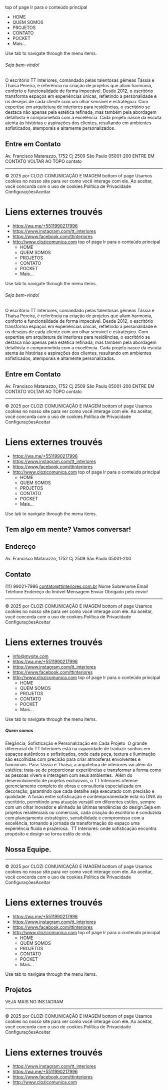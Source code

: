 top of page
Ir para o conteúdo principal
  * HOME
  * QUEM SOMOS
  * PROJETOS
  * CONTATO
  * POCKET
  * Mais...


Use tab to navigate through the menu items.
###### Seja bem-vindo!
O escritório TT Interiores, comandado pelas talentosas gêmeas Tássia e Thaisa Pereira, é referência na criação de projetos que aliam harmonia, conforto e funcionalidade de forma impecável. Desde 2012, o escritório transforma espaços em experiências únicas, refletindo a personalidade e os desejos de cada cliente com um olhar sensível e estratégico.
Com expertise em arquitetura de interiores para residências, o escritório se destaca não apenas pela estética refinada, mas também pela abordagem detalhista e comprometida com a excelência. Cada projeto nasce da escuta atenta às histórias e aspirações dos clientes, resultando em ambientes sofisticados, atemporais e altamente personalizados.
## Entre em Contato
Av. Francisco Matarazzo, 1752
Cj 2509
São Paulo 
05001-200
ENTRE EM CONTATO
VOLTAR AO TOPO
contato
  *   *   * 

© 2025 por CLOZI COMUNICAÇÃO E IMAGEM
bottom of page
Usamos cookies no nosso site para ver como você interage com ele. Ao aceitar, você concorda com o uso de cookies.Política de Privacidade
ConfiguraçõesAceitar


# Liens externes trouvés
- https://wa.me/+5511990217996
- https://www.instagram.com/tt_interiores
- https://www.facebook.com/ttinteriores
- http://www.clozicomunica.com
top of page
Ir para o conteúdo principal
  * HOME
  * QUEM SOMOS
  * PROJETOS
  * CONTATO
  * POCKET
  * Mais...


Use tab to navigate through the menu items.
###### Seja bem-vindo!
O escritório TT Interiores, comandado pelas talentosas gêmeas Tássia e Thaisa Pereira, é referência na criação de projetos que aliam harmonia, conforto e funcionalidade de forma impecável. Desde 2012, o escritório transforma espaços em experiências únicas, refletindo a personalidade e os desejos de cada cliente com um olhar sensível e estratégico.
Com expertise em arquitetura de interiores para residências, o escritório se destaca não apenas pela estética refinada, mas também pela abordagem detalhista e comprometida com a excelência. Cada projeto nasce da escuta atenta às histórias e aspirações dos clientes, resultando em ambientes sofisticados, atemporais e altamente personalizados.
## Entre em Contato
Av. Francisco Matarazzo, 1752
Cj 2509
São Paulo 
05001-200
ENTRE EM CONTATO
VOLTAR AO TOPO
contato
  *   *   * 

© 2025 por CLOZI COMUNICAÇÃO E IMAGEM
bottom of page
Usamos cookies no nosso site para ver como você interage com ele. Ao aceitar, você concorda com o uso de cookies.Política de Privacidade
ConfiguraçõesAceitar


# Liens externes trouvés
- https://wa.me/+5511990217996
- https://www.instagram.com/tt_interiores
- https://www.facebook.com/ttinteriores
- http://www.clozicomunica.com
top of page
Ir para o conteúdo principal
  * HOME
  * QUEM SOMOS
  * PROJETOS
  * CONTATO
  * POCKET
  * Mais...


Use tab to navigate through the menu items.
## Tem algo em mente? Vamos conversar!
## Endereço
Av. Francisco Matarazzo, 1752
Cj 2509
São Paulo 
05001-200
## Contato
(11) 99021‑7996
contato@ttinteriores.com.br
Nome
Sobrenome
Email
Telefone
Endereço do Imóvel
Mensagem
Enviar
Obrigado pelo envio!
  *   *   * 

© 2025 por CLOZI COMUNICAÇÃO E IMAGEM
bottom of page
Usamos cookies no nosso site para ver como você interage com ele. Ao aceitar, você concorda com o uso de cookies.Política de Privacidade
ConfiguraçõesAceitar


# Liens externes trouvés
- info@mysite.com
- https://wa.me/+5511990217996
- https://www.instagram.com/tt_interiores
- https://www.facebook.com/ttinteriores
- http://www.clozicomunica.com
top of page
Ir para o conteúdo principal
  * HOME
  * QUEM SOMOS
  * PROJETOS
  * CONTATO
  * POCKET
  * Mais...


Use tab to navigate through the menu items.
##### Quem somos
Elegância, Sofisticação e Personalização em Cada Projeto
​
O grande diferencial do TT Interiores está na capacidade de traduzir sonhos em espaços autênticos e sofisticados, onde cada peça, textura e iluminação são escolhidas com precisão para criar atmosferas envolventes e funcionais. Para Tássia e Thaisa, a arquitetura de interiores vai além da estética: trata-se de proporcionar experiências e transformar a forma como as pessoas vivem e interagem com seus ambientes.
​
Além do desenvolvimento de projetos exclusivos, o TT Interiores oferece gerenciamento completo de obras e consultoria especializada em decoração, garantindo que cada detalhe seja executado com precisão e qualidade. A fusão entre sofisticação e contemporaneidade está no DNA do escritório, permitindo uma atuação versátil em diferentes estilos, sempre com um olhar inovador e alinhado às últimas tendências do design.
​
Seja em projetos residenciais ou comerciais, cada criação do escritório é conduzida com planejamento estratégico, sensibilidade e compromisso com a excelência, tornando a jornada da transformação do espaço uma experiência fluida e prazerosa.
​
TT Interiores: onde sofisticação encontra propósito e design se torna estilo de vida.
## Nossa Equipe.
  *   *   * 

© 2025 por CLOZI COMUNICAÇÃO E IMAGEM
bottom of page
Usamos cookies no nosso site para ver como você interage com ele. Ao aceitar, você concorda com o uso de cookies.Política de Privacidade
ConfiguraçõesAceitar


# Liens externes trouvés
- https://wa.me/+5511990217996
- https://www.instagram.com/tt_interiores
- https://www.facebook.com/ttinteriores
- http://www.clozicomunica.com
top of page
Ir para o conteúdo principal
  * HOME
  * QUEM SOMOS
  * PROJETOS
  * CONTATO
  * POCKET
  * Mais...


Use tab to navigate through the menu items.
## Projetos
VEJA MAIS NO INSTAGRAM
  *   *   * 

© 2025 por CLOZI COMUNICAÇÃO E IMAGEM
bottom of page
Usamos cookies no nosso site para ver como você interage com ele. Ao aceitar, você concorda com o uso de cookies.Política de Privacidade
ConfiguraçõesAceitar


# Liens externes trouvés
- https://www.instagram.com/tt_interiores
- https://wa.me/+5511990217996
- https://www.facebook.com/ttinteriores
- http://www.clozicomunica.com